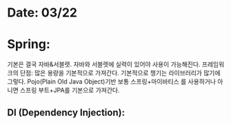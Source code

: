 # Date: 03/22  

# Spring:  
기본은 결국 자바&서블렛. 자바와 서블렛에 실력이 있어야 사용이 가능해진다. 프레임워크의 단점: 많은 용량을 기본적으로 가져간다. 기본적으로 챙기는 라이브러리가 많기에 그렇다. Pojo(Plain Old Java Object)기반 
보통 스프링+마이바티스 를 사용하거나 아니면 스프링 부트+JPA를 기본으로 가져간다.  


## DI (Dependency Injection):  

